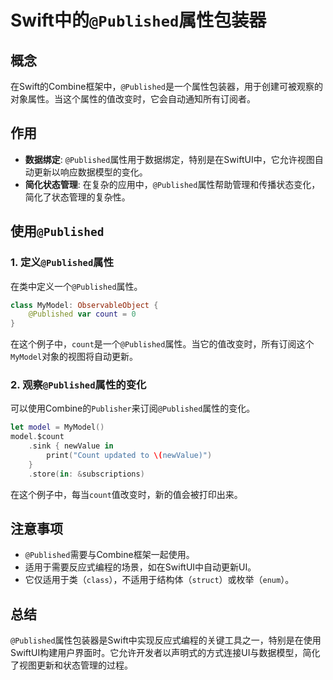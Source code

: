 

# Swift中的`@Published`属性包装器

## 概念

在Swift的Combine框架中，`@Published`是一个属性包装器，用于创建可被观察的对象属性。当这个属性的值改变时，它会自动通知所有订阅者。

## 作用

- **数据绑定**: `@Published`属性用于数据绑定，特别是在SwiftUI中，它允许视图自动更新以响应数据模型的变化。
- **简化状态管理**: 在复杂的应用中，`@Published`属性帮助管理和传播状态变化，简化了状态管理的复杂性。

## 使用`@Published`

### 1. 定义`@Published`属性

在类中定义一个`@Published`属性。

```swift
class MyModel: ObservableObject {
    @Published var count = 0
}
```

在这个例子中，`count`是一个`@Published`属性。当它的值改变时，所有订阅这个`MyModel`对象的视图将自动更新。

### 2. 观察`@Published`属性的变化

可以使用Combine的`Publisher`来订阅`@Published`属性的变化。

```swift
let model = MyModel()
model.$count
    .sink { newValue in
        print("Count updated to \(newValue)")
    }
    .store(in: &subscriptions)
```

在这个例子中，每当`count`值改变时，新的值会被打印出来。

## 注意事项

- `@Published`需要与Combine框架一起使用。
- 适用于需要反应式编程的场景，如在SwiftUI中自动更新UI。
- 它仅适用于类（`class`），不适用于结构体（`struct`）或枚举（`enum`）。

## 总结

`@Published`属性包装器是Swift中实现反应式编程的关键工具之一，特别是在使用SwiftUI构建用户界面时。它允许开发者以声明式的方式连接UI与数据模型，简化了视图更新和状态管理的过程。
